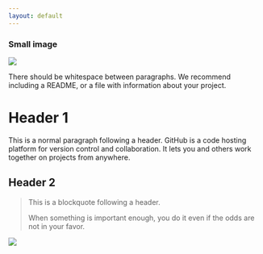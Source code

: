 ```yaml
---
layout: default
---
```




### Small image
![](sirishak22.github.io/assets/images/IMG_9466.png)

There should be whitespace between paragraphs. We recommend including a README, or a file with information about your project.

# [](#header-1)Header 1

This is a normal paragraph following a header. GitHub is a code hosting platform for version control and collaboration. It lets you and others work together on projects from anywhere.

## [](#header-2)Header 2

> This is a blockquote following a header.
>
> When something is important enough, you do it even if the odds are not in your favor.


![](https://guides.github.com/activities/hello-world/branching.png)

